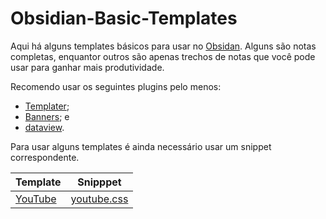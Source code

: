 # Obsidian-Basic-Templates

Aqui há alguns templates básicos para usar no [Obsidan](https://obsidian.md). Alguns são notas completas, enquantor outros são apenas trechos de notas que você pode usar para ganhar mais produtividade.

Recomendo usar os seguintes plugins pelo menos:

- [Templater](https://github.com/SilentVoid13/Templater); 
- [Banners](https://github.com/noatpad/obsidian-banners); e
- [dataview](https://github.com/blacksmithgu/obsidian-dataview).

Para usar alguns templates é ainda necessário usar um snippet correspondente.

| Template                        | Snipppet                            |
| ------------------------------- | ----------------------------------- |
| [YouTube](Templates/youtube.md) | [youtube.css](snippets/youtube.css) |
